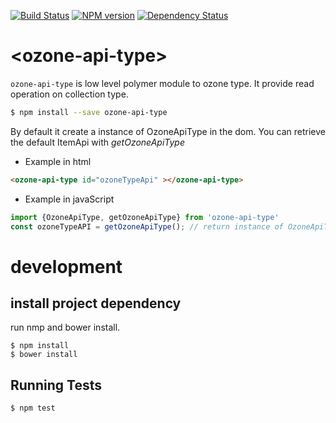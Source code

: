 [![Build Status](https://travis-ci.org/taktik/ozone-api-type.svg?branch=master)](https://travis-ci.org/taktik/ozone-api-type)
[![NPM version][npm-image]][npm-url]
 [![Dependency Status][daviddm-image]][daviddm-url]

# \<ozone-api-type\>

 `ozone-api-type` is low level polymer module to ozone type.
 It provide read operation on collection type.

```bash
$ npm install --save ozone-api-type
```

 By default it create a instance of OzoneApiType in the dom.
 You can retrieve the default ItemApi with *getOzoneApiType*

* Example in html
```html
<ozone-api-type id="ozoneTypeApi" ></ozone-api-type>
```
* Example in javaScript
```javaScript
import {OzoneApiType, getOzoneApiType} from 'ozone-api-type'
const ozoneTypeAPI = getOzoneApiType(); // return instance of OzoneApiType located in the dom
```



# development

## install project dependency

run nmp and bower install.
```
$ npm install
$ bower install
```


## Running Tests

```
$ npm test
```

[npm-image]: https://badge.fury.io/js/ozone-api-type.svg
[npm-url]: https://npmjs.org/package/ozone-api-type
[daviddm-image]: https://david-dm.org/taktik/ozone-api-type.svg?theme=shields.io
[daviddm-url]: https://david-dm.org/taktik/ozone-api-type